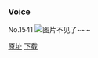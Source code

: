 ### Voice
No.1541
![图片不见了~~~](https://imgs.xkcd.com/comics/voice.png)

[原址](https://xkcd.com//1541) [下载](https://imgs.xkcd.com/comics/voice.png)

